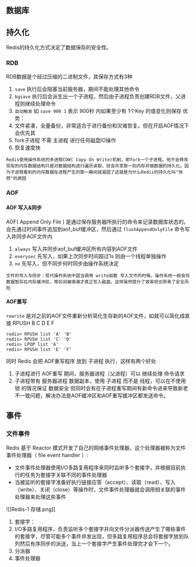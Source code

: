 
## 数据库



## 持久化

Redis的持久化方式决定了数据保存的安全性。
### RDB
RDB数据是个经过压缩的二进制文件，其保存方式有3种
1.  `save`  执行后会阻塞当前服务器，期间不能处理其他命令
2.  `bgsave` 执行后会派生出一个子进程，然后由子进程负责创建RDB文件，父进程则继续处理命令
3.  `自动触发` 如 `save 900 1` 表示 900秒 内如果至少有 1个Key 的值变化则保存
优势：
1.  文件紧凑，全量备份，非常适合于进行备份和灾难恢复。但在开启AOF情况下会优先其
2.  fork子进程 不需 主进程 进行任何磁盘IO操作
3.  恢复速度快

```text
Redis使用操作系统的多进程COW( Copy On Write)机制，即fork一个子进程。他不会修改现有的内存数据结构只是对数据结构进行遍历读取，但会共享那一刻内存并做数据的持久化。因为子进程看到的内存数据在进程产生的那一瞬间就凝固了这就是为什么Redis的持久化叫"快照"的原因
```
### AOF
#### AOF 写入&同步
AOF( Append Only File ) 是通过保存服务器所执行的命令来记录数据库状态的。会先通过时间事件追加到aof_buf缓冲区，然后通过 `flushAppendOnlyFile` 命令写入并同步AOF文件内
1.  `always` 写入并同步aof_buf缓冲区所有内容到AOF文件
2.  `everysec` 先写入，如果上次同步时间超过1s 则由一个线程单独操作
3.  `no` 先写入，但不同步何时同步由操作系统决定

```text
文件的写入与同步：现代操作系统中国当调用 write函数 写入文件的时候，操作系统一般会将数据暂存在内存缓冲区，等区间被填满才真正写入磁盘。这样虽然提升了效率但也带来了安全风险
```

#### AOF重写
`rewrite` 是对之前的AOF文件重新分析简化生存新的AOF文件，如就可以简化成直接 RPUSH B C D E F
```redis
redis> RPUSH list 'A' 'B'
redis> RPUSH list 'C' 'D'
redis> LPOP list 'A'
redis> RPUSH list 'E' 'F‘
```

同时 Redis 会把 AOF重写程序 放到 子进程 执行，这样有两个好处
1.  子进程进行 AOF重写 期间，服务器进程（父进程）可以 继续处理 命令请求
2.  子进程带有 服务器进程 数据副本，使用 子进程 而不是 线程，可以在不使用 锁 的情况保证 数据安全
但同时会有在子进程重写期间有新命令进来导致新老不一致问题，解决办法是AOF缓冲区和AOF重写缓冲区都发送命令。


## 事件

### 文件事件
Redis 基于 Reactor 模式开发了自己的网络事件处理器，这个处理器被称为文件事件处理器（ file event handler ）:
-  文件事件处理器使用I/O多路复用程序来同时监听多个套接字，并根据目前执行的任务为套接字关联不同的事件处理器
-  当被监听的套接字准备好执行链接应答（accept）、读取（read）、写入（write）、关闭（close）等操作时，文件事件处理器就会调用相关联的事件处理器来处理这些事件

![[Redis-1 存储.png]]

1.  套接字：
2.  I/O多路复用程序，负责监听多个套接字并向文件分派器传送产生了哪些事件的套接字，尽管可能多个事件并发出现，但多路复用程序总会将套接字放到队列然后有序同步的派送，当上一个套接字产生事件处理完才会下一个。
3.  分派器
4.  事件处理器



